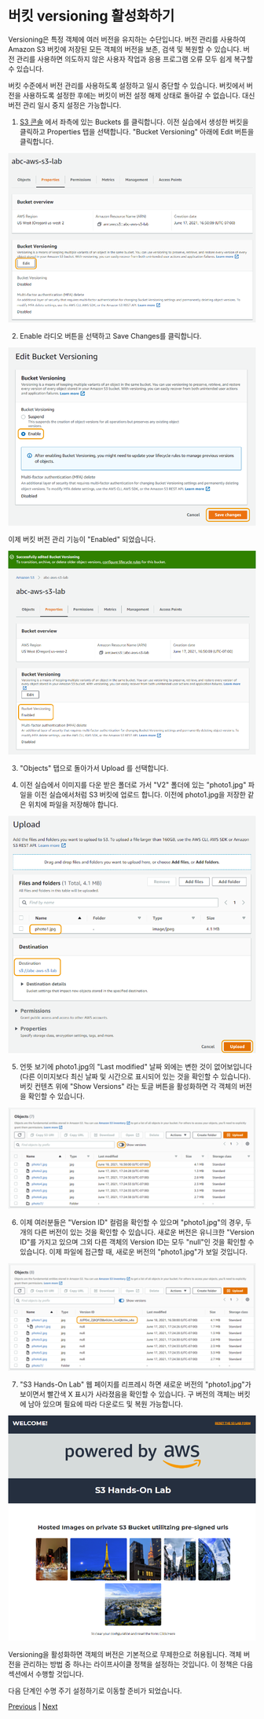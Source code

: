 # 버킷 versioning 활성화하기

Versioning은 특정 객체에 여러 버전을 유지하는 수단입니다. 버전 관리를 사용하여 Amazon S3 버킷에 저장된 모든 객체의 버전을 보존, 검색 및 복원할 수 있습니다. 버전 관리를 사용하면 의도하지 않은 사용자 작업과 응용 프로그램 오류 모두 쉽게 복구할 수 있습니다.

버킷 수준에서 버전 관리를 사용하도록 설정하고 일시 중단할 수 있습니다. 버킷에서 버전을 사용하도록 설정한 후에는 버킷이 버전 설정 해제 상태로 돌아갈 수 없습니다. 대신 버전 관리 일시 중지 설정은 가능합니다.

1. [S3 콘솔](https://s3.console.aws.amazon.com/s3/) 에서 좌측에 있는 Buckets 를 클릭합니다. 이전 실습에서 생성한 버킷을 클릭하고 Properties 탭을 선택합니다. "Bucket Versioning" 아래에 Edit 버튼을 클릭합니다.

![](../../images/22.1-s3-versioning.png)

2. Enable 라디오 버튼을 선택하고 Save Changes를 클릭합니다.

![](../../images/22.2-s3-versioning.png)

이제 버킷 버전 관리 기능이 "Enabled" 되었습니다.

![](../../images/22.3-s3-versioning.png)

3. "Objects" 탭으로 돌아가서 Upload 를 선택합니다.

4. 이전 실습에서 이미지를 다운 받은 폴더로 가서 "V2" 폴더에 있는 "photo1.jpg" 파일을 이전 실습에서처럼 S3 버킷에 업로드 합니다. 이전에 photo1.jpg을 저장한 같은 위치에 파일을 저장해야 합니다.

![](../../images/22.4-s3-upload-new-version.png)

5. 언뜻 보기에 photo1.jpg의 "Last modified" 날짜 외에는 변한 것이 없어보입니다(다른 이미지보다 최신 날짜 및 시간으로 표시되어 있는 것을 확인할 수 있습니다).
버킷 컨텐츠 위에 "Show Versions" 라는 토글 버튼을 활성화하면 각 객체의 버전을 확인할 수 있습니다.

![](../../images/23.1-s3-versions.png)

6. 이제 여러분들은 "Version ID" 컬럼을 확인할 수 있으며 "photo1.jpg"의 경우, 두 개의 다른 버전이 있는 것을 확인할 수 있습니다. 새로운 버전은 유니크한 "Version ID"를 가지고 있으며 그외 다른 객체의 Version ID는 모두 "null"인 것을 확인할 수 있습니다. 이제 파일에 접근할 때, 새로운 버전의 "photo1.jpg"가 보일 것입니다.

![](../../images/23.2-s3-versions.png)

7. "S3 Hands-On Lab" 웹 페이지를 리프레시 하면 새로운 버전의 "photo1.jpg"가 보이면서 빨간색 X 표시가 사라졌음을 확인할 수 있습니다. 구 버전의 객체는 버킷에 남아 있으며 필요에 따라 다운로드 및 복원 가능합니다.

![](../../images/24-s3-gallery-new-version.png)

Versioning을 활성화하면 객체의 버전은 기본적으로 무제한으로 허용됩니다. 객체 버전을 관리하는 방법 중 하나는 라이프사이클 정책을 설정하는 것입니다. 이 정책은 다음 섹션에서 수행할 것입니다.

다음 단계인 수명 주기 설정하기로 이동할 준비가 되었습니다.

[Previous](./4-s3.md) | [Next](./6-s3.md)